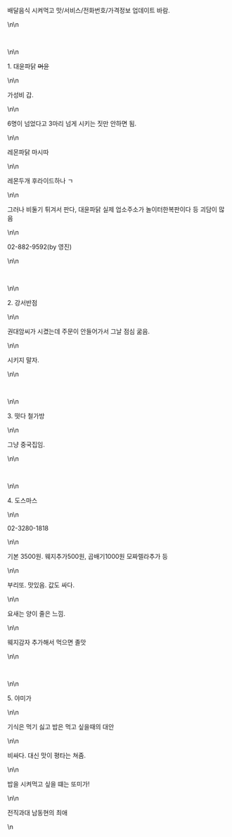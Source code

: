 <p>배달음식 시켜먹고 맛/서비스/전화번호/가격정보 업데이트 바람.</p>\n\n<p>&nbsp;</p>\n\n<p>1. 대윤파닭 <s>머윤</s></p>\n\n<p>가성비 갑.&nbsp;</p>\n\n<p>6명이 넘었다고 3마리 넘게 시키는 짓만 안하면 됨.</p>\n\n<p>레몬파닭 마시따</p>\n\n<p>레몬두개 후라이드하나 ㄱ</p>\n\n<p>그러나 비둘기 튀겨서 판다, 대윤파닭 실제 업소주소가&nbsp;놀이터한복판이다 등 괴담이 많음</p>\n\n<p>02-882-9592(by 영진)</p>\n\n<p>&nbsp;</p>\n\n<p>2. 강서반점</p>\n\n<p>권대암씨가 시켰는데 주문이 안들어가서 그날 점심 굶음.&nbsp;</p>\n\n<p>시키지 말자.</p>\n\n<p>&nbsp;</p>\n\n<p>3. 떳다 철가방</p>\n\n<p>그냥 중국집임.&nbsp;</p>\n\n<p>&nbsp;</p>\n\n<p>4. 도스마스</p>\n\n<p>02-3280-1818</p>\n\n<p>기본 3500원. 웨지추가500원, 곱배기1000원 모짜렐라추가 등</p>\n\n<p>부리또. 맛있음. 값도 싸다.</p>\n\n<p>요새는 양이 줄은 느낌.</p>\n\n<p>웨지감자 추가해서 먹으면 졸맛</p>\n\n<p>&nbsp;</p>\n\n<p>5. 야미가</p>\n\n<p>기식은 먹기 싫고 밥은 먹고 싶을때의 대안</p>\n\n<p>비싸다. 대신 맛이 평타는 쳐줌.&nbsp;</p>\n\n<p>밥을 시켜먹고 싶을 떄는 또미가!</p>\n\n<p>전직과대 남동현의 최애</p>\n